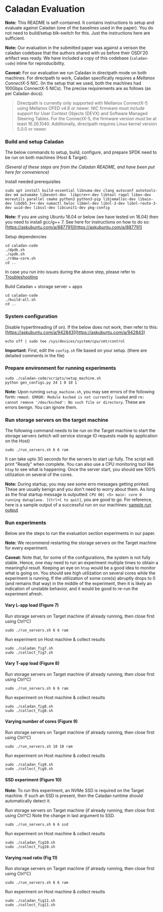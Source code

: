 # Caladan Evaluation

**Note:** This README is self-contained. It contains instructions to setup and evaluate against Caladan (one of the baselines used in the paper). You do not need to build/setup blk-switch for this. Just the instructions here are sufficient.

**Note:** Our evaluation in the submitted paper was against a verison the caladan codebase that the authors shared with us before their OSDI'20 artifact was ready. We have included a copy of this codebase (`caladan-code`) inline for reproducibility.

**Caveat:** For our evaluation we run Caladan in directpath mode on both machines. For directpath to work, Caladan specifically requires a _Mellanox ConnectX-5_ NIC. (In the setup that we used, both the machines had 100Gbps ConnectX-5 NICs). The precise requirements are as follows (as per Caladan docs):
> Directpath is currently only supported with Mellanox ConnectX-5 using Mellanox OFED v4.6 or newer. NIC firmware must include support for User Context Objects (DEVX) and Software Managed Steering Tables. For the ConnectX-5, the firmware version must be at least 16.26.1040. Additionally, directpath requires Linux kernel version 5.0.0 or newer.

### Build and setup Caladan
The below commands to setup, build, configure, and prepare SPDK need to be run on both machines (Host & Target).

_(Several of these steps are from the Caladan README, and have been put here for convenience)_

Install needed prerequisites
```
sudo apt install build-essential libnuma-dev clang autoconf autotools-dev m4 automake libevent-dev  libpcre++-dev libtool ragel libev-dev moreutils parallel cmake python3 python3-pip libjemalloc-dev libaio-dev libdb5.3++-dev numactl hwloc libmnl-dev libnl-3-dev libnl-route-3-dev uuid-dev libssl-dev libcunit1-dev pkg-config
```

**Note:** If you are using Ubuntu 16.04 or below (we have tested on 16.04) then you need to install gcc/g++ 7. See here for instructions on how to do so: [https://askubuntu.com/a/887791](https://askubuntu.com/a/887791)

Setup dependencies
```
cd caladan-code
./dpdk.sh
./spdk.sh
./rdma-core.sh
cd ..
```

In case you run into issues during the above step, please refer to [Troubleshooting](troubleshooting.md)

Build Caladan + storage server + apps
```
cd caladan-code
./build-all.sh
cd ..
```

### System configuration

Disable hyperthreading (if on). If the below does not work, then refer to this: [https://askubuntu.com/a/942843](https://askubuntu.com/a/942843)
```
echo off | sudo tee /sys/devices/system/cpu/smt/control
```

**Important**: First, edit the `config.sh` file based on your setup. (there are detailed comments in the file)


### Prepare environment for running experiments
```
sudo ./caladan-code/scripts/setup_machine.sh
python gen_configs.py 24 1 0 10 1
```

**Note:** Upon running `setup_machine.sh`, you may see errors of the following form: `rmmod: ERROR: Module ksched is not currently loaded` and `rm: cannot remove '/dev/ksched': No such file or directory`. These are errors benign. You can ignore them.

### Run storage servers on the target machine
The following command needs to be run on the Target machine to start the storage servers (which will service storage IO requests made by application on the Host)
```
sudo ./run_servers.sh 6 6 ram
```

It can take upto 30 seconds for the servers to start up fully. The script will print "Ready" when complete. You can also use a CPU monitoring tool like `htop` to see what is happening. Once the server start, you should see 100% utilization on several of the cores.

**Note:** During startup, you may see some erro messages getting printed. These are usually benign and you don't need to worry about them. As long as the final startup message is outputted: `CPU 00| <5> main: core 0 running dataplane. [Ctrl+C to quit]`, you are good to go. For reference, here is a sample output of a successful run on our machines: [sample run output](sample_stdout.md) 

### Run experiments
Below are the steps to run the evaluation section experiments in our paper.

**Note:** We recommend restarting the storage servers on the Target machine for every experiment.

**Caveat:** Note that, for some of the configurations, the system is not fully stable. Hence, one may need to run an experiment multiple times to obtain a meaningful result. Keeping an eye on `htop` would be a good idea to monitor what is going on. You should see high utilization on several cores while the experiment is running. If the utiliization of some core(s) abruptly drops to 0 (and remains that way) in the middle of the experiment, then it is likely an indication of unstable behavior, and it would be good to re-run the experiment afresh.

#### Vary L-app load (Figure 7)

Run storage servers on Target machine (if already running, then close first using Ctrl^C)
```
sudo ./run_servers.sh 6 6 ram
```

Run experiment on Host machine & collect results
```
sudo ./caladan_fig7.sh
sudo ./collect_fig7.sh
```


#### Vary T-app load (Figure 8)
Run storage servers on Target machine (if already running, then close first using Ctrl^C)
```
sudo ./run_servers.sh 6 6 ram
```

Run experiment on Host machine & collect results
```
sudo ./caladan_fig8.sh
sudo ./collect_fig8.sh
```

#### Varying number of cores (Figure 9)
Run storage servers on Target machine (if already running, then close first using Ctrl^C)
```
sudo ./run_servers.sh 10 10 ram
```

Run experiment on Host machine & collect results
```
sudo ./caladan_fig9.sh
sudo ./collect_fig9.sh
```

#### SSD experiment (Figure 10)
**Note:** To run this experiment, an NVMe SSD is required on the Target machine. If such an SSD is present, then the Caladan runtime should automatically detect it.

Run storage servers on Target machine (if already running, then close first using Ctrl^C)
Note the change in last argument to SSD.
```
sudo ./run_servers.sh 6 6 ssd
```

Run experiment on Host machine & collect results
```
sudo ./caladan_fig10.sh
sudo ./collect_fig10.sh
```

#### Varying read ratio (Fig 11)
Run storage servers on Target machine (if already running, then close first using Ctrl^C)
```
sudo ./run_servers.sh 6 6 ram
```

Run experiment on Host machine & collect results
```
sudo ./caladan_fig11.sh
sudo ./collect_fig11.sh
```

